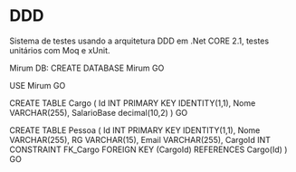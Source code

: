 # DDD
Sistema de testes usando a arquitetura DDD em .Net CORE 2.1, testes unitários com Moq e xUnit.

Mirum DB:
CREATE DATABASE Mirum
GO

USE Mirum
GO

CREATE TABLE Cargo
(
	Id INT PRIMARY KEY IDENTITY(1,1),
	Nome VARCHAR(255),
	SalarioBase decimal(10,2)
)
GO

CREATE TABLE Pessoa
(
	Id INT PRIMARY KEY IDENTITY(1,1),
	Nome VARCHAR(255),
	RG VARCHAR(15),
	Email VARCHAR(255),
	CargoId INT	CONSTRAINT FK_Cargo FOREIGN KEY (CargoId) REFERENCES Cargo(Id)
)
GO
